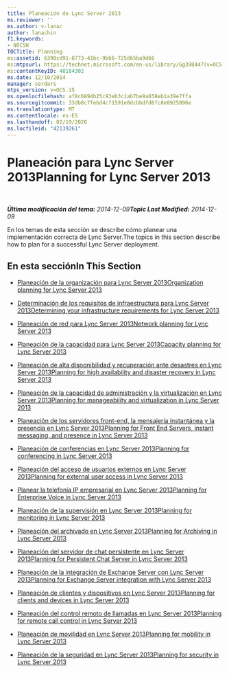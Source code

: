 ```yaml
---
title: Planeación de Lync Server 2013
ms.reviewer: ''
ms.author: v-lanac
author: lanachin
f1.keywords:
- NOCSH
TOCTitle: Planning
ms:assetid: 6398cd91-8773-41bc-9b66-725d65ba9d66
ms:mtpsurl: https://technet.microsoft.com/en-us/library/Gg398447(v=OCS.15)
ms:contentKeyID: 48184302
ms.date: 12/10/2014
manager: serdars
mtps_version: v=OCS.15
ms.openlocfilehash: af8c6894b25c93eb3c1ab7be9a658eb1a39e7ffa
ms.sourcegitcommit: 33db8c7febd4cf1591e8dcbbdfd6fc8e8925896e
ms.translationtype: MT
ms.contentlocale: es-ES
ms.lasthandoff: 02/19/2020
ms.locfileid: "42139261"
---
```

<div data-xmlns="http://www.w3.org/1999/xhtml">

<div class="topic" data-xmlns="http://www.w3.org/1999/xhtml" data-msxsl="urn:schemas-microsoft-com:xslt" data-cs="http://msdn.microsoft.com/">

<div data-asp="https://msdn2.microsoft.com/asp">

# <a name="planning-for-lync-server-2013"></a><span data-ttu-id="401ab-102">Planeación para Lync Server 2013</span><span class="sxs-lookup"><span data-stu-id="401ab-102">Planning for Lync Server 2013</span></span>

</div>

<div id="mainSection">

<div id="mainBody">

<span> </span>

<span data-ttu-id="401ab-103">_**Última modificación del tema:** 2014-12-09_</span><span class="sxs-lookup"><span data-stu-id="401ab-103">_**Topic Last Modified:** 2014-12-09_</span></span>

<span data-ttu-id="401ab-104">En los temas de esta sección se describe cómo planear una implementación correcta de Lync Server.</span><span class="sxs-lookup"><span data-stu-id="401ab-104">The topics in this section describe how to plan for a successful Lync Server deployment.</span></span>

<div>

## <a name="in-this-section"></a><span data-ttu-id="401ab-105">En esta sección</span><span class="sxs-lookup"><span data-stu-id="401ab-105">In This Section</span></span>

  - [<span data-ttu-id="401ab-106">Planeación de la organización para Lync Server 2013</span><span class="sxs-lookup"><span data-stu-id="401ab-106">Organization planning for Lync Server 2013</span></span>](lync-server-2013-planning-for-your-organization.md)

  - [<span data-ttu-id="401ab-107">Determinación de los requisitos de infraestructura para Lync Server 2013</span><span class="sxs-lookup"><span data-stu-id="401ab-107">Determining your infrastructure requirements for Lync Server 2013</span></span>](lync-server-2013-determining-your-infrastructure-requirements.md)

  - [<span data-ttu-id="401ab-108">Planeación de red para Lync Server 2013</span><span class="sxs-lookup"><span data-stu-id="401ab-108">Network planning for Lync Server 2013</span></span>](lync-server-2013-network-planning.md)

  - [<span data-ttu-id="401ab-109">Planeación de la capacidad para Lync Server 2013</span><span class="sxs-lookup"><span data-stu-id="401ab-109">Capacity planning for Lync Server 2013</span></span>](lync-server-2013-capacity-planning.md)

  - [<span data-ttu-id="401ab-110">Planeación de alta disponibilidad y recuperación ante desastres en Lync Server 2013</span><span class="sxs-lookup"><span data-stu-id="401ab-110">Planning for high availability and disaster recovery in Lync Server 2013</span></span>](lync-server-2013-planning-for-high-availability-and-disaster-recovery.md)

  - [<span data-ttu-id="401ab-111">Planeación de la capacidad de administración y la virtualización en Lync Server 2013</span><span class="sxs-lookup"><span data-stu-id="401ab-111">Planning for manageability and virtualization in Lync Server 2013</span></span>](lync-server-2013-planning-for-manageability-and-virtualization.md)

  - [<span data-ttu-id="401ab-112">Planeación de los servidores front-end, la mensajería instantánea y la presencia en Lync Server 2013</span><span class="sxs-lookup"><span data-stu-id="401ab-112">Planning for Front End Servers, instant messaging, and presence in Lync Server 2013</span></span>](lync-server-2013-planning-for-front-end-servers-instant-messaging-and-presence.md)

  - [<span data-ttu-id="401ab-113">Planeación de conferencias en Lync Server 2013</span><span class="sxs-lookup"><span data-stu-id="401ab-113">Planning for conferencing in Lync Server 2013</span></span>](lync-server-2013-planning-for-conferencing.md)

  - [<span data-ttu-id="401ab-114">Planeación del acceso de usuarios externos en Lync Server 2013</span><span class="sxs-lookup"><span data-stu-id="401ab-114">Planning for external user access in Lync Server 2013</span></span>](lync-server-2013-planning-for-external-user-access.md)

  - [<span data-ttu-id="401ab-115">Planear la telefonía IP empresarial en Lync Server 2013</span><span class="sxs-lookup"><span data-stu-id="401ab-115">Planning for Enterprise Voice in Lync Server 2013</span></span>](lync-server-2013-planning-for-enterprise-voice.md)

  - [<span data-ttu-id="401ab-116">Planeación de la supervisión en Lync Server 2013</span><span class="sxs-lookup"><span data-stu-id="401ab-116">Planning for monitoring in Lync Server 2013</span></span>](lync-server-2013-planning-for-monitoring.md)

  - [<span data-ttu-id="401ab-117">Planeación del archivado en Lync Server 2013</span><span class="sxs-lookup"><span data-stu-id="401ab-117">Planning for Archiving in Lync Server 2013</span></span>](lync-server-2013-planning-for-archiving.md)

  - [<span data-ttu-id="401ab-118">Planeación del servidor de chat persistente en Lync Server 2013</span><span class="sxs-lookup"><span data-stu-id="401ab-118">Planning for Persistent Chat Server in Lync Server 2013</span></span>](lync-server-2013-planning-for-persistent-chat-server.md)

  - [<span data-ttu-id="401ab-119">Planeación de la integración de Exchange Server con Lync Server 2013</span><span class="sxs-lookup"><span data-stu-id="401ab-119">Planning for Exchange Server integration with Lync Server 2013</span></span>](lync-server-2013-planning-for-exchange-server-integration.md)

  - [<span data-ttu-id="401ab-120">Planeación de clientes y dispositivos en Lync Server 2013</span><span class="sxs-lookup"><span data-stu-id="401ab-120">Planning for clients and devices in Lync Server 2013</span></span>](lync-server-2013-planning-for-clients-and-devices.md)

  - [<span data-ttu-id="401ab-121">Planeación del control remoto de llamadas en Lync Server 2013</span><span class="sxs-lookup"><span data-stu-id="401ab-121">Planning for remote call control in Lync Server 2013</span></span>](lync-server-2013-planning-for-remote-call-control.md)

  - [<span data-ttu-id="401ab-122">Planeación de movilidad en Lync Server 2013</span><span class="sxs-lookup"><span data-stu-id="401ab-122">Planning for mobility in Lync Server 2013</span></span>](lync-server-2013-planning-for-mobility.md)

  - [<span data-ttu-id="401ab-123">Planeación de la seguridad en Lync Server 2013</span><span class="sxs-lookup"><span data-stu-id="401ab-123">Planning for security in Lync Server 2013</span></span>](lync-server-2013-planning-for-security.md)

</div>

</div>

<span> </span>

</div>

</div>

</div>

